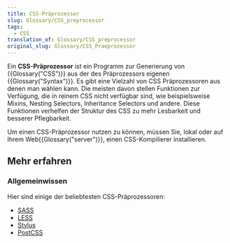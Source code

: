 ```yaml
---
title: CSS-Präprozessor
slug: Glossary/CSS_preprocessor
tags:
  - CSS
translation_of: Glossary/CSS_preprocessor
original_slug: Glossary/CSS_Praeprozessor
---
```

Ein **CSS-Präprozessor** ist ein Programm zur Generierung von {{Glossary("CSS")}} aus der des Präprozessors eigenen {{Glossary("Syntax")}}. Es gibt eine Vielzahl von CSS Präprozessoren aus denen man wählen kann. Die meisten davon stellen Funktionen zur Verfügung, die in reinem CSS nicht verfügbar sind, wie beispielsweise Mixins, Nesting Selectors, Inheritance Selectors und andere. Diese Funktionen verhelfen der Struktur des CSS zu mehr Lesbarkeit und besserer Pflegbarkeit.

Um einen CSS-Präprozessor nutzen zu können, müssen Sie, lokal oder auf Ihrem Web{{Glossary("server")}}, einen CSS-Kompilierer installieren.

## Mehr erfahren

### Allgemeinwissen

Hier sind einige der beliebtesten CSS-Präprozessoren:

- [SASS](http://sass-lang.com/)
- [LESS](http://lesscss.org/)
- [Stylus](http://stylus-lang.com/)
- [PostCSS](http://postcss.org/)
